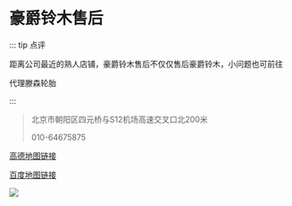 # 豪爵铃木售后

::: tip 点评

距离公司最近的熟人店铺，豪爵铃木售后不仅仅售后豪爵铃木，小问题也可前往

代理滕森轮胎

:::

> 北京市朝阳区四元桥与S12机场高速交叉口北200米
>
> 010-64675875

[高德地图链接](http://f.amap.com/2ZdXs_07E69OF)

[百度地图链接](https://j.map.baidu.com/-XPNZ)

![](https://gitee.com/zhou/MoYouClubPic/raw/master/20210401161947.jpeg)